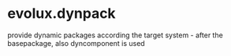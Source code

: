 # evolux.dynpack
provide dynamic packages according the target system - after the basepackage, also dyncomponent is used 

